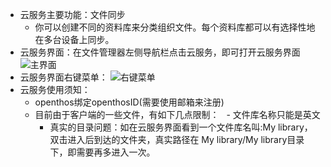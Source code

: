 - 云服务主要功能：文件同步
  - 你可以创建不同的资料库来分类组织文件。每个资料库都可以有选择性地在多台设备上同步。
- 云服务界面：在文件管理器左侧导航栏点击云服务，即可打开云服务界面
  ![主界面](https://github.com/openthos/desktop-analysis/blob/master/image/HomeUI.png)
- 云服务界面右键菜单：
  ![右键菜单](https://github.com/openthos/desktop-analysis/blob/master/image/menu_folder.png)
- 云服务使用须知：
  - openthos绑定openthosID(需要使用邮箱来注册)
  - 目前由于客户端的一些文件，有如下几点限制：
    - 文件库名称只能是英文
    - 真实的目录问题：如在云服务界面看到一个文件库名叫:My library，双击进入后到达的文件夹，真实路径在 My library/My library目录下，即需要再多进入一次。
  
